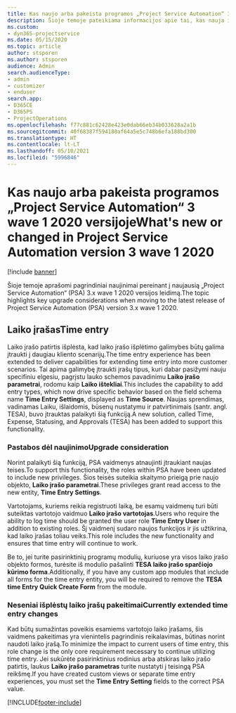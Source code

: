 ```yaml
---
title: Kas naujo arba pakeista programos „Project Service Automation“ 3.x wave 1 2020 versijoje
description: Šioje temoje pateikiama informacijos apie tai, kas nauja ir pakeista „Project Service Automation“ 3 wave 1 2020 versijoje.
ms.custom:
- dyn365-projectservice
ms.date: 05/15/2020
ms.topic: article
author: stsporen
ms.author: stsporen
audience: Admin
search.audienceType:
- admin
- customizer
- enduser
search.app:
- D365CE
- D365PS
- ProjectOperations
ms.openlocfilehash: f77c881c62428e423e0dab66eb34b033628a2a1b
ms.sourcegitcommit: 40f68387f594180af64a5e5c748b6efa188bd300
ms.translationtype: HT
ms.contentlocale: lt-LT
ms.lasthandoff: 05/10/2021
ms.locfileid: "5996846"
---
```

# <a name="whats-new-or-changed-in-project-service-automation-version-3-wave-1-2020"></a><span data-ttu-id="8cb60-103">Kas naujo arba pakeista programos „Project Service Automation“ 3 wave 1 2020 versijoje</span><span class="sxs-lookup"><span data-stu-id="8cb60-103">What's new or changed in Project Service Automation version 3 wave 1 2020</span></span>

[!include [banner](../includes/psa-now-project-operations.md)]

<span data-ttu-id="8cb60-104">Šioje temoje aprašomi pagrindiniai naujinimai pereinant į naujausią „Project Service Automation“ (PSA) 3.x wave 1 2020 versijos leidimą.</span><span class="sxs-lookup"><span data-stu-id="8cb60-104">The topic highlights key upgrade considerations when moving to the latest release of Project Service Automation (PSA) version 3.x wave 1 2020.</span></span>

## <a name="time-entry"></a><span data-ttu-id="8cb60-105">Laiko įrašas</span><span class="sxs-lookup"><span data-stu-id="8cb60-105">Time entry</span></span>
<span data-ttu-id="8cb60-106">Laiko įrašo patirtis išplėsta, kad laiko įrašo išplėtimo galimybes būtų galima įtraukti į daugiau kliento scenarijų.</span><span class="sxs-lookup"><span data-stu-id="8cb60-106">The time entry experience has been extended to deliver capabilities for extending time entry into more customer scenarios.</span></span> <span data-ttu-id="8cb60-107">Tai apima galimybę įtraukti įrašų tipus, kuri dabar pasižymi nauju specifiniu elgesiu, pagrįstu lauko schemos pavadinimu **Laiko įrašo parametrai**, rodomu kaip **Laiko ištekliai**.</span><span class="sxs-lookup"><span data-stu-id="8cb60-107">This includes the capability to add entry types, which now drive specific behavior based on the field schema name **Time Entry Settings**, displayed as **Time Source**.</span></span> <span data-ttu-id="8cb60-108">Naujas sprendimas, vadinamas Laiku, išlaidomis, būsenų nustatymu ir patvirtinimais (santr. angl. TESA), buvo įtrauktas palaikyti šią funkciją.</span><span class="sxs-lookup"><span data-stu-id="8cb60-108">A new solution, called Time, Expense, Statusing, and Approvals (TESA) has been added to support this functionality.</span></span>

### <a name="upgrade-consideration"></a><span data-ttu-id="8cb60-109">Pastabos dėl naujinimo</span><span class="sxs-lookup"><span data-stu-id="8cb60-109">Upgrade consideration</span></span>
<span data-ttu-id="8cb60-110">Norint palaikyti šią funkciją, PSA vaidmenys atnaujinti įtraukiant naujas teises.</span><span class="sxs-lookup"><span data-stu-id="8cb60-110">To support this functionality, the roles within PSA have been updated to include new privileges.</span></span> <span data-ttu-id="8cb60-111">Šios teisės suteikia skaitymo prieigą prie naujo objekto, **Laiko įrašo parametrai**.</span><span class="sxs-lookup"><span data-stu-id="8cb60-111">These privileges grant read access to the new entity, **Time Entry Settings**.</span></span>

<span data-ttu-id="8cb60-112">Vartotojams, kuriems reikia registruoti laiką, be esamų vaidmenų turi būti suteiktas vartotojo vaidmuo **Laiko įrašo vartotojas**.</span><span class="sxs-lookup"><span data-stu-id="8cb60-112">Users who require the ability to log time should be granted the user role **Time Entry User** in addition to existing roles.</span></span> <span data-ttu-id="8cb60-113">Šį vaidmenį sudaro naujos funkcijos ir jis užtikrina, kad laiko įrašas toliau veiks.</span><span class="sxs-lookup"><span data-stu-id="8cb60-113">This role includes the new functionality and ensures that time entry will continue to work.</span></span>

<span data-ttu-id="8cb60-114">Be to, jei turite pasirinktinių programų modulių, kuriuose yra visos laiko įrašo objekto formos, turėsite iš modulio pašalinti **TESA laiko įrašo sparčiojo kūrimo forma**.</span><span class="sxs-lookup"><span data-stu-id="8cb60-114">Additionally, if you have any custom app modules that include all forms for the time entry entity, you will be required to remove the **TESA time Entry Quick Create Form** from the module.</span></span>

### <a name="currently-extended-time-entry-changes"></a><span data-ttu-id="8cb60-115">Neseniai išplėstų laiko įrašų pakeitimai</span><span class="sxs-lookup"><span data-stu-id="8cb60-115">Currently extended time entry changes</span></span>
<span data-ttu-id="8cb60-116">Kad būtų sumažintas poveikis esamiems vartotojo laiko įrašams, šis vaidmens pakeitimas yra vienintelis pagrindinis reikalavimas, būtinas norint naudoti laiko įrašą.</span><span class="sxs-lookup"><span data-stu-id="8cb60-116">To minimize the impact to current users of time entry, this role change is the only core requirement necessary to continue utilizing time entry.</span></span> <span data-ttu-id="8cb60-117">Jei sukūrėte pasirinktinius rodinius arba atskiras laiko įrašo patirtis, laukus **Laiko įrašo parametras** turite nustatyti į teisingą PSA reikšmę.</span><span class="sxs-lookup"><span data-stu-id="8cb60-117">If you have created custom views or separate time entry experiences, you must set the **Time Entry Setting** fields to the correct PSA value.</span></span>


[!INCLUDE[footer-include](../includes/footer-banner.md)]